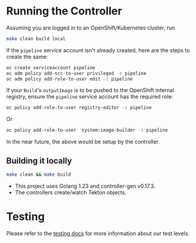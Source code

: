 <!--
Copyright The Shipwright Contributors

SPDX-License-Identifier: Apache-2.0
-->

# Running the Controller

Assuming you are logged in to an OpenShift/Kubernetes cluster, run

```sh
make clean build local
```

If the `pipeline` service account isn't already created, here are the steps to create the same:

```sh
oc create serviceaccount pipeline
oc adm policy add-scc-to-user privileged -z pipeline
oc adm policy add-role-to-user edit -z pipeline
```

If your `Build`'s `outputImage` is to be pushed to the OpenShift internal registry, ensure the
`pipeline` service account has the required role:

```sh
oc policy add-role-to-user registry-editor -z pipeline
```

Or

```sh
oc policy add-role-to-user  system:image-builder -z pipeline
```

In the near future, the above would be setup by the controller.

## Building it locally

```sh
make clean && make build
```

* This project uses Golang 1.23 and controller-gen v0.17.3.
* The controllers create/watch Tekton objects.

# Testing

Please refer to the [testing docs](docs/development/testing.md) for more information about our test levels.
